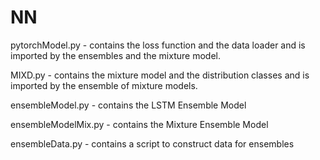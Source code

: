 # NN

pytorchModel.py - contains the loss function and the data loader and is imported by the ensembles and the mixture model.

MIXD.py - contains the mixture model and the distribution classes and is imported by the ensemble of mixture models.

ensembleModel.py - contains the LSTM Ensemble Model

ensembleModelMix.py - contains the Mixture Ensemble Model

ensembleData.py - contains a script to construct data for ensembles
